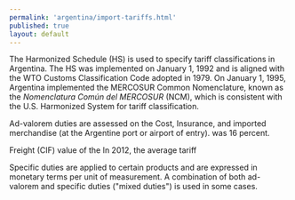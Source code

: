 ```yaml
---
permalink: 'argentina/import-tariffs.html'
published: true
layout: default
---
```

The Harmonized Schedule (HS) is used to specify tariff classifications in Argentina. The HS was implemented on January 1, 1992 and is aligned with the WTO Customs Classification Code adopted in 1979. On January 1, 1995, Argentina implemented the MERCOSUR Common Nomenclature, known as the _Nomenclatura Común del MERCOSUR_ (NCM), which is consistent with the U.S. Harmonized System for tariff classification.

Ad-valorem duties are assessed on the Cost, Insurance, and imported merchandise (at the Argentine port or airport of entry). was 16 percent.

Freight (CIF) value of the In 2012, the average tariff

Specific duties are applied to certain products and are expressed in monetary terms per unit of measurement. A combination of both ad-valorem and specific duties ("mixed duties") is used in some cases.
